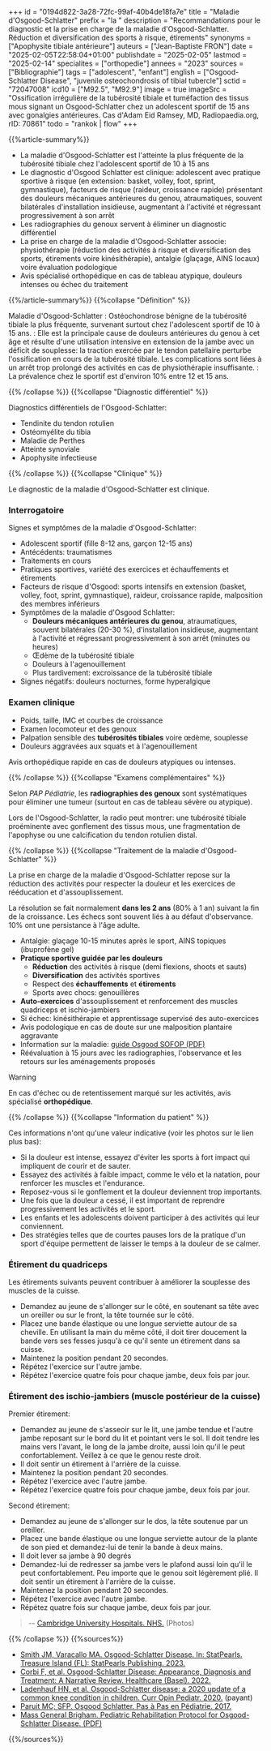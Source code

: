 +++
id = "0194d822-3a28-72fc-99af-40b4de18fa7e"
title = "Maladie d'Osgood-Schlatter"
prefix = "la "
description = "Recommandations pour le diagnostic et la prise en charge de la maladie d'Osgood-Schlatter. Réduction et diversification des sports à risque, étirements"
synonyms = ["Apophysite tibiale antérieure"]
auteurs = ["Jean-Baptiste FRON"]
date = "2025-02-05T22:58:04+01:00"
publishdate = "2025-02-05"
lastmod = "2025-02-14"
specialites = ["orthopedie"]
annees = "2023"
sources = ["Bibliographie"]
tags = ["adolescent", "enfant"]
english = ["Osgood-Schlatter Disease", "juvenile osteochondrosis of tibial tubercle"]
sctid = "72047008"
icd10 = ["M92.5", "M92.9"]
image = true
imageSrc = "Ossification irrégulière de la tubérosité tibiale et tuméfaction des tissus mous signant un Osgood-Schlatter chez un adolescent sportif de 15 ans avec gonalgies antérieures. Cas d'Adam Eid Ramsey, MD, Radiopaedia.org, rID: 70861"
todo = "rankok | flow"
+++

{{%article-summary%}}

- La maladie d'Osgood-Schlatter est l'atteinte la plus fréquente de la tubérosité tibiale chez l'adolescent sportif de 10 à 15 ans
- Le diagnostic d'Osgood Schlatter est clinique: adolescent avec pratique sportive à risque (en extension: basket, volley, foot, sprint, gymnastique), facteurs de risque (raideur, croissance rapide) présentant des douleurs mécaniques antérieures du genou, atraumatiques, souvent bilatérales d'installation insidieuse, augmentant à l'activité et régressant progressivement à son arrêt
- Les radiographies du genoux servent à éliminer un diagnostic différentiel
- La prise en charge de la maladie d'Osgood-Schlatter associe: physiothérapie (réduction des activités à risque et diversification des sports, étirements voire kinésithérapie), antalgie (glaçage, AINS locaux) voire évaluation podologique
- Avis spécialisé orthopédique en cas de tableau atypique, douleurs intenses ou échec du traitement

{{%/article-summary%}}
{{%collapse "Définition" %}}

Maladie d'Osgood-Schlatter
: Ostéochondrose bénigne de la tubérosité tibiale la plus fréquente, survenant surtout chez l'adolescent sportif de 10 à 15 ans.
: Elle est la principale cause de douleurs antérieures du genou à cet âge et résulte d'une utilisation intensive en extension de la jambe avec un déficit de souplesse: la traction exercée par le tendon patellaire perturbe l'ossification en cours de la tubérosité tibiale. Les complications sont liées à un arrêt trop prolongé des activités en cas de physiothérapie insuffisante.
: La prévalence chez le sportif est d'environ 10% entre 12 et 15 ans.

{{% /collapse %}}
{{%collapse "Diagnostic différentiel" %}}

Diagnostics différentiels de l'Osgood-Schlatter:

- Tendinite du tendon rotulien
- Ostéomyélite du tibia
- Maladie de Perthes
- Atteinte synoviale
- Apophysite infectieuse

{{% /collapse %}}
{{%collapse "Clinique" %}}

Le diagnostic de la maladie d'Osgood-Schlatter est clinique.

### Interrogatoire

Signes et symptômes de la maladie d'Osgood-Schlatter:

- Adolescent sportif (fille 8-12 ans, garçon 12-15 ans)
- Antécédents: traumatismes
- Traitements en cours
- Pratiques sportives, variété des exercices et échauffements et étirements
- Facteurs de risque d'Osgood: sports intensifs en extension (basket, volley, foot, sprint, gymnastique), raideur, croissance rapide, malposition des membres inférieurs
- Symptômes de la maladie d'Osgood Schlatter:
  - **Douleurs mécaniques antérieures du genou**, atraumatiques, souvent bilatérales (20-30 %), d'installation insidieuse, augmentant à l'activité et régressant progressivement à son arrêt (minutes ou heures)
  - Œdème de la tubérosité tibiale
  - Douleurs à l'agenouillement
  - Plus tardivement: excroissance de la tubérosité tibiale
- Signes négatifs: douleurs nocturnes, forme hyperalgique

### Examen clinique

- Poids, taille, IMC et courbes de croissance
- Examen locomoteur et des genoux
- Palpation sensible des **tubérosités tibiales** voire œdème, souplesse
- Douleurs aggravées aux squats et à l'agenouillement

Avis orthopédique rapide en cas de douleurs atypiques ou intenses.

{{% /collapse %}}
{{%collapse "Examens complémentaires" %}}

Selon *PAP Pédiatrie*, les **radiographies des genoux** sont systématiques pour éliminer une tumeur (surtout en cas de tableau sévère ou atypique).

Lors de l'Osgood-Schlatter, la radio peut montrer: une tubérosité tibiale proéminente avec gonflement des tissus mous, une fragmentation de l'apophyse ou une calcification du tendon rotulien distal.

{{% /collapse %}}
{{%collapse "Traitement de la maladie d'Osgood-Schlatter" %}}

La prise en charge de la maladie d'Osgood-Schlatter repose sur la réduction des activités pour respecter la douleur et les exercices de rééducation et d'assouplissement.

La résolution se fait normalement **dans les 2 ans** (80% à 1 an) suivant la fin de la croissance. Les échecs sont souvent liés à au défaut d'observance. 10% ont une persistance à l'âge adulte.

- Antalgie: glaçage 10-15 minutes après le sport, AINS topiques (ibuprofène gel)
- **Pratique sportive guidée par les douleurs**
  - **Réduction** des activités à risque (demi flexions, shoots et sauts)
  - **Diversification** des activités sportives
  - Respect des **échauffements** et **étirements**
  - Sports avec chocs: genouillères
- **Auto-exercices** d'assouplissement et renforcement des muscles quadriceps et ischio-jambiers
- Si échec: kinésithérapie et apprentissage supervisé des auto-exercices
- Avis podologique en cas de doute sur une malposition plantaire aggravante
- Information sur la maladie: [guide Osgood SOFOP (PDF)](https://sofop.org/medias/files/textes_scientifiques/fiches_parents/Osgood.pdf)
- Réévaluation à 15 jours avec les radiographies, l'observance et les retours sur les aménagements proposés

> [!WARNING]
> En cas d'échec ou de retentissement marqué sur les activités, avis spécialisé **orthopédique**.

{{% /collapse %}}
{{%collapse "Information du patient" %}}

Ces informations n'ont qu'une valeur indicative (voir les photos sur le lien plus bas):

- Si la douleur est intense, essayez d'éviter les sports à fort impact qui impliquent de courir et de sauter.
- Essayez des activités à faible impact, comme le vélo et la natation, pour renforcer les muscles et l'endurance.
- Reposez-vous si le gonflement et la douleur deviennent trop importants.
- Une fois que la douleur a cessé, il est important de reprendre progressivement les activités et le sport.
- Les enfants et les adolescents doivent participer à des activités qui leur conviennent.
- Des stratégies telles que de courtes pauses lors de la pratique d'un sport d'équipe permettent de laisser le temps à la douleur de se calmer.

### Étirement du quadriceps

Les étirements suivants peuvent contribuer à améliorer la souplesse des muscles de la cuisse.

- Demandez au jeune de s'allonger sur le côté, en soutenant sa tête avec un oreiller ou sur le front, la tête tournée sur le côté.
- Placez une bande élastique ou une longue serviette autour de sa cheville. En utilisant la main du même côté, il doit tirer doucement la bande vers ses fesses jusqu'à ce qu'il sente un étirement dans sa cuisse.
- Maintenez la position pendant 20 secondes.
- Répétez l'exercice sur l'autre jambe.
- Répétez l'exercice quatre fois pour chaque jambe, deux fois par jour.

### Étirement des ischio-jambiers (muscle postérieur de la cuisse)

Premier étirement:

- Demandez au jeune de s'asseoir sur le lit, une jambe tendue et l'autre jambe reposant sur le bord du lit et pointant vers le sol. Il doit tendre les mains vers l'avant, le long de la jambe droite, aussi loin qu'il le peut confortablement. Veillez à ce que le genou reste droit.
- Il doit sentir un étirement à l'arrière de la cuisse.
- Maintenez la position pendant 20 secondes.
- Répétez l'exercice avec l'autre jambe.
- Répétez l'exercice quatre fois pour chaque jambe, deux fois par jour.

Second étirement:

- Demandez au jeune de s'allonger sur le dos, la tête soutenue par un oreiller.
- Placez une bande élastique ou une longue serviette autour de la plante de son pied et demandez-lui de tenir la bande à deux mains.
- Il doit lever sa jambe à 90 degrés
- Demandez-lui de redresser sa jambe vers le plafond aussi loin qu'il le peut confortablement. Peu importe que le genou soit légèrement plié. Il doit sentir un étirement à l'arrière de la cuisse.
- Maintenez la position pendant 20 secondes.
- Répétez l'exercice avec l'autre jambe.
- Répétez quatre fois sur chaque jambe, deux fois par jour.

> -- [Cambridge University Hospitals. NHS.](https://www.cuh.nhs.uk/patient-information/osgood-schlatter-disease/) (Photos)

{{% /collapse %}}
{{%sources%}}

- [Smith JM, Varacallo MA. Osgood-Schlatter Disease. In: StatPearls. Treasure Island (FL): StatPearls Publishing. 2023.](https://www.ncbi.nlm.nih.gov/books/NBK441995/)
- [Corbi F, et al. Osgood-Schlatter Disease: Appearance, Diagnosis and Treatment: A Narrative Review. Healthcare (Basel). 2022.](https://pmc.ncbi.nlm.nih.gov/articles/PMC9222654/)
- [Ladenhauf HN, et al. Osgood-Schlatter disease: a 2020 update of a common knee condition in children. Curr Opin Pediatr. 2020.](https://journals.lww.com/co-pediatrics/abstract/2020/02000/osgood_schlatter_disease__a_2020_update_of_a.15.aspx) (payant)
- [Paruit MC; SFP. Osgood Schlatter. Pas à Pas en Pédiatrie. 2017.](https://pap-pediatrie.fr/orthopedie-sport/osgood-schlatter)
- [Mass General Brigham. Pediatric Rehabilitation Protocol for Osgood-Schlatter Disease. (PDF)](https://www.massgeneral.org/assets/mgh/pdf/orthopaedics/sports-medicine/physical-therapy/pediatric-rehabilitation-protocol-for-osgood-schlatter-disease.pdf)

{{%/sources%}}
